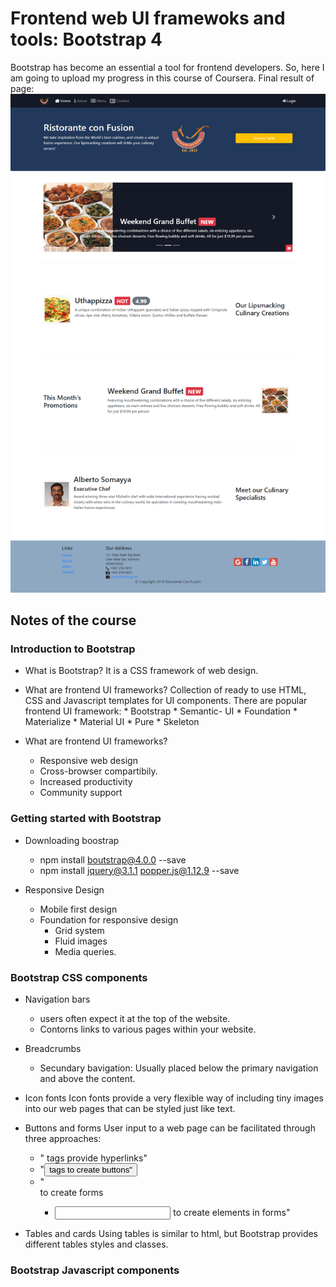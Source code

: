 # Frontend web UI framewoks and tools: Bootstrap 4 

Bootstrap has become an essential a tool for frontend developers. So, here I am going to upload my progress in this course of Coursera.
Final result of page: 
![](https://github.com/Meliwi/Front-End-Web-UI-Frameworks-and-Tools-Bootstrap-4/blob/master/week4/screenshots/FinalPage.png)

## Notes of the course 

### Introduction to Bootstrap 
* What is Bootstrap?
    It is a CSS framework of web design.

* What are frontend UI frameworks? 
    Collection of ready to use HTML, CSS and Javascript templates for UI components. 
    There are popular frontend UI framework: 
        * Bootstrap 
        * Semantic- UI
        * Foundation 
        * Materialize
        * Material UI
        * Pure 
        * Skeleton 
* What are frontend UI frameworks? 
  - Responsive web design
  - Cross-browser compartibily. 
  - Increased productivity 
  - Community support 

### Getting started with Bootstrap 

* Downloading boostrap 
    - npm install boutstrap@4.0.0 --save
    - npm install jquery@3.1.1 popper.js@1.12.9 --save
    
* Responsive Design 
    - Mobile first design 
    - Foundation for responsive design 
        * Grid system 
        * Fluid images
        * Media queries. 

### Bootstrap CSS components
 
* Navigation bars 
    - users often expect it at the top of the website. 
    - Contorns links to various pages within your website. 

* Breadcrumbs
    - Secundary bavigation: Usually placed below the primary navigation and above the content.

* Icon fonts 
    Icon fonts provide a very flexible way of including tiny images into our web pages that can
    be styled just like text. 

* Buttons and forms
    User input to a web page can be facilitated through three approaches: 
     - "<a> tags provide hyperlinks"
     - "<button> tags to create buttons"
     - "<form> to create forms 
        - <input> to create elements in forms"
     
* Tables and cards
    Using tables is similar to html, but Bootstrap provides different tables styles and classes. 


### Bootstrap Javascript components 






